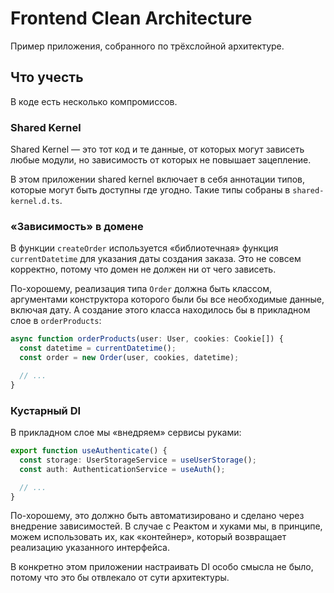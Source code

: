 # Frontend Clean Architecture

Пример приложения, собранного по трёхслойной архитектуре.

## Что учесть

В коде есть несколько компромиссов.

### Shared Kernel

Shared Kernel — это тот код и те данные, от которых могут зависеть любые модули, но зависимость от которых не повышает зацепление.

В этом приложении shared kernel включает в себя аннотации типов, которые могут быть доступны где угодно. Такие типы собраны в `shared-kernel.d.ts`.

### «Зависимость» в домене

В функции `createOrder` используется «библиотечная» функция `currentDatetime` для указания даты создания заказа. Это не совсем корректно, потому что домен не должен ни от чего зависеть.

По-хорошему, реализация типа `Order` должна быть классом, аргументами конструктора которого были бы все необходимые данные, включая дату. А создание этого класса находилось бы в прикладном слое в `orderProducts`:

```ts
async function orderProducts(user: User, cookies: Cookie[]) {
  const datetime = currentDatetime();
  const order = new Order(user, cookies, datetime);

  // ...
}
```

### Кустарный DI

В прикладном слое мы «внедряем» сервисы руками:

```ts
export function useAuthenticate() {
  const storage: UserStorageService = useUserStorage();
  const auth: AuthenticationService = useAuth();

  // ...
}
```

По-хорошему, это должно быть автоматизировано и сделано через внедрение зависимостей. В случае с Реактом и хуками мы, в принципе, можем использовать их, как «контейнер», который возвращает реализацию указанного интерфейса.

В конкретно этом приложении настраивать DI особо смысла не было, потому что это бы отвлекало от сути архитектуры.
